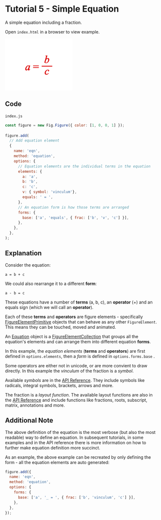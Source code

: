 # Tutorial 5 - Simple Equation

A simple equation including a fraction.

Open `index.html` in a browser to view example.

![](example.png)

## Code
`index.js`
```js
const figure = new Fig.Figure({ color: [1, 0, 0, 1] });

figure.add(
  // Add equation element
  {
    name: 'eqn',
    method: 'equation',
    options: {
      // Equation elements are the individual terms in the equation
      elements: {
        a: 'a',
        b: 'b',
        c: 'c',
        v: { symbol: 'vinculum'},
        equals: ' = ',
      },
      // An equation form is how those terms are arranged
      forms: {
        base: ['a', 'equals', { frac: ['b', 'v', 'c'] }],
      },
    },
  },
);

```

## Explanation

Consider the equation:

```
a = b + c
```

We could also rearrange it to a different **form**:

```
a - b = c
```

These equations have a number of **terms** (a, b, c), an **operator** (+) and an equals sign (which we will call an **operator**).

Each of these **terms** and **operators** are figure elements - specifically [FigureElementPrimitive](https://airladon.github.io/FigureOne/api/#figureelementprimitive) objects that can behave as any other `FigureElement`. This means they can be touched, moved and animated.

An [Equation](https://airladon.github.io/FigureOne/api/#equation) object is a [FigureElementCollection](https://airladon.github.io/FigureOne/api/#figureelementcollection) that groups all the equation's elements and can arrange them into different equation **forms**.

In this example, the *equation elements* (**terms** and **operators**) are first defined in `options.elements`, then a *form* is defined in `options.forms.base` .

Some operators are either not in unicode, or are more convient to draw directly. In this example the *vinculum* of the fraction is a *symbol*.

Available *symbols* are in the [API Reference](https://airladon.github.io/FigureOne/api/#equation-symbols). They include symbols like radicals, integral symbols, brackets, arrows and more.

The fraction is a *layout function*. The available layout functions are also in the [API Reference](https://airladon.github.io/FigureOne/api/#equation-layout) and include functions like fractions, roots, subscript, matrix, annotations and more.

## Additional Note

The above definition of the equation is the most verbose (but also the most readable) way to define an equation. In subsequent tutorials, in some examples and in the API reference there is more information on how to further make equation definition more succinct.

As an example, the above example can be recreated by only defining the form - all the equation elements are auto generated:

```js
figure.add({
  name: 'eqn',
  method: 'equation',
  options: {
    forms: {
      base: ['a', '_ = ', { frac: ['b', 'vinculum', 'c'] }],
    },
  },
});
```